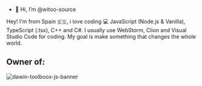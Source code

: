 - 👋 Hi, I’m @witoo-source

Hey! I'm from Spain 🇪🇸, i love coding 💻 JavaScript (Node.js & Vanilla), TypeScript (.tsx), C++ and C#.
I usually use WebStorm, Clion and Visual Studio Code for coding.
My goal is make something that changes the whole world.

## Owner of:
![dawin-toolboox-js-banner](https://github.com/user-attachments/assets/86ce8317-cfdb-423a-9726-d73d2546b5ce)

<!---
witoo-source/witoo-source is a ✨ special ✨ repository because its `README.md` (this file) appears on your GitHub profile.
You can click the Preview link to take a look at your changes.
--->
